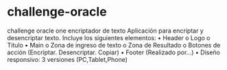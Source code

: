 # challenge-oracle
challenge oracle one encriptador de texto
Aplicación para encriptar y desencriptar texto.
Incluye los siguientes elementos:
•	Header
o	Logo
o	Titulo
•	Main
o	Zona de ingreso de texto
o	Zona de Resultado
o	Botones de acción (Encriptar. Desencriptar. Copiar)
•	Footer (Realizado por…)
•	Diseño responsivo: 3 versiones (PC,Tablet,Phone)
